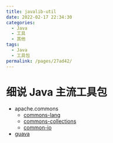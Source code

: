 ```yaml
---
title: javalib-util
date: 2022-02-17 22:34:30
categories:
  - Java
  - 工具
  - 其他
tags:
  - Java
  - 工具包
permalink: /pages/27ad42/
---
```


# 细说 Java 主流工具包

- apache.commons
  - [commons-lang](https://github.com/apache/commons-lang)
  - [commons-collections](https://github.com/apache/commons-collections)
  - [common-io](https://github.com/apache/commons-io)
- [guava](https://github.com/google/guava)